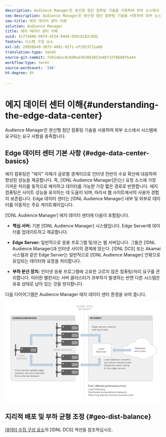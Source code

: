 ```yaml
---
description: Audience Manager은 분산형 첨단 컴퓨팅 기술을 사용하여 외부 소스에서 시스템에 요구되는 요구 사항을 충족합니다.
seo-description: Audience Manager은 분산형 첨단 컴퓨팅 기술을 사용하여 외부 소스에서 시스템에 요구되는 요구 사항을 충족합니다.
seo-title: 에지 데이터 센터 이해
solution: Audience Manager
title: 에지 데이터 센터 이해
uuid: 4177e666-99f4-453d-94dd-058c6182c8d2
feature: 시스템 구성 요소
exl-id: 28958b49-3075-4601-9271-ef2913721a66
translation-type: tm+mt
source-git-commit: fe01ebac8c0d0ad3630d3853e0bf32f0b00f6a44
workflow-type: tm+mt
source-wordcount: '246'
ht-degree: 6%

---
```


# 에지 데이터 센터 이해{#understanding-the-edge-data-center}

Audience Manager은 분산형 첨단 컴퓨팅 기술을 사용하여 외부 소스에서 시스템에 요구되는 요구 사항을 충족합니다.

## Edge 데이터 센터 기본 사항 {#edge-data-center-basics}

<!-- 

c_compedge.xml

 -->

에지 컴퓨팅은 &quot;에지&quot; 자체가 글로벌 경계이므로 인터넷 전반의 수요 확산에 대응하여 향상된 성능을 제공합니다. 즉, [!DNL Audience Manager]은(는) 요청 소스에 가장 가까운 처리를 동적으로 배치하고 데이터를 가능한 가장 짧은 경로로 반환합니다. 에지 컴퓨팅은 사이트 성능을 유지하는 데 도움이 되며, 따라서 웹 사이트에서의 사용자 경험이 보존됩니다. Edge 데이터 센터는 [!DNL Audience Manager] 내부 및 외부로 데이터를 이동하는 주요 게이트웨이입니다.

[!DNL Audience Manager] 에지 데이터 센터에 다음이 포함됩니다.

* **핵심 서버:** 기본  [!DNL Audience Manager] 시스템입니다. Edge Server에 데이터를 업데이트하고 제공합니다.

* **Edge Server:** 일반적으로 응용 프로그램 및/또는 웹 서버입니다. 그들은 [!DNL Audience Manager]과 인터넷 사이의 경계에 앉는다. [!DNL DCS] 또는 Akamai 시스템과 같은 Edge Server는 일반적으로 [!DNL Audience Manager] 안팎으로 유입되는 데이터와 요청을 처리합니다.

* **부하 분산 장치:** 인터넷 응용 프로그램에 고유한 고르지 않은 컴퓨팅/처리 요구를 관리합니다. 이러한 밸런서는 서버 클러스터가 과부하가 발생하는 반면 다른 시스템은 유휴 상태로 남아 있는 것을 방지합니다.

다음 다이어그램은 Audience Manager 에지 데이터 센터 환경을 보여 줍니다.

![](assets/edge_data_center.png)

## 지리적 배포 및 부하 균형 조정 {#geo-dist-balance}

[데이터 수집 구성 요소](../../reference/system-components/components-data-collection.md)의 [!DNL DCS] 섹션을 참조하십시오.
